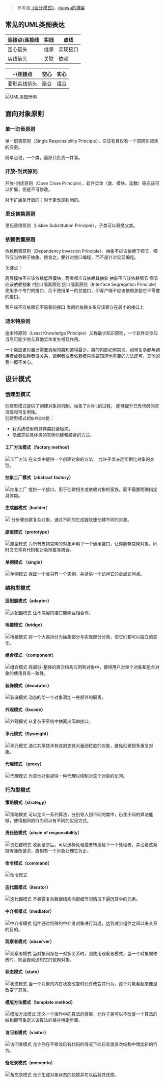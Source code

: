 > 参考自[《设计模式》](https://refactoringguru.cn/design-patterns)，[dunwu的博客](https://dunwu.github.io/design)

## 常见的UML类图表达 

|连接点\连接线| 实线| 虚线|
|---|---|---|
|空心箭头|继承|实现接口|
|实线箭头|关联|依赖|

|-\连接点|空心|实心|
|---|---|---|
|菱形实线箭头|聚合|组合|

![UML类图示例](./assets/UML.png)
## 面向对象原则
### 单一职责原则
单一职责原则（Single Responsibility Principle），应该有且仅有一个原因引起类的变更。

简单点说，一个类，最好只负责一件事。

### 开放-封闭原则
开放-封闭原则（Open Close Principle），软件实体（类、模块、函数）等应该可以扩展，但是不可修改。

对于扩展是开放的；对于更改是封闭的。

### 里氏替换原则
里氏替换原则（Liskov Substitution Principle），子类可以替换父类。

### 依赖倒置原则
依赖倒置原则（Dependency Inversion Principle），抽象不应该依赖于细节，细节应当依赖于抽象。换言之，要针对接口编程，而不是针对实现编程。

关键点：

高层模块不应该依赖低层模块，两者都应该依赖其抽象
抽象不应该依赖细节
细节应该依赖抽象
#接口隔离原则
接口隔离原则（Interface Segregation Principle）使用多个专门的接口，而不使用单一的总接口，即客户端不应该依赖那些它不需要的接口。

客户端不应依赖它不需要的接口
类间的依赖关系应该建立在最小的接口上
### 迪米特原则
迪米特原则（Least Knowledge Principle）又称最少知识原则，一个软件实体应当尽可能少地与其他实体发生相互作用。

一个类应该对自己需要调用的类知道得最少，类的内部如何实现、如何复杂都与调用者或者依赖者没关系，调用者或者依赖者只需要知道他需要的方法即可，其他的我一概不关心。

## 设计模式
### 创建型模式
创建型模式提供了创建对象的机制，抽象了`实例化`的过程， 能够提升已有代码的灵活性和可复用性。  
创建型模式的`指导思想`是：
- 将系统使用的具体类封装起来。
- 隐藏这些具体类的实例创建和结合的方式。
#### 工厂方法模式（factory method）
![工厂方法](./assets/factory.png)
在父类中提供一个创建对象的方法， 允许子类决定实例化对象的类型。
#### 抽象工厂模式（abstract factory）
 ![抽象工厂](./assets/absfactory.png)
提供一个接口，用于创建相关或依赖对象的家族，而不需要明确指定具体类。
 #### 生成器模式（builder）
![](./assets/builder.png)
分步骤创建复杂对象，通过不同的生成器快速创建不同的对象。
#### 原型模式（prototype）
![原型模式](./assets/prototype.png) 
为所有支持克隆的对象声明了一个通用接口，让你能够克隆对象，同时又无需将代码和对象所属类耦合。    
#### 单例模式 （single）
![单例模式](./assets/single.png)
保证一个类只有一个实例，并提供一个访问它的全局访问点。

### 结构型模式
#### 适配器模式（adapter）
![适配器模式](./assets/adapter.png)
让不兼容的接口能够互相合作。
#### 桥接模式（bridge）
![桥接模式](./assets/bridge.png)
将一个大类拆分为抽象部分与实现部分分离，使它们都可以独立的变化。
#### 组合模式 （component）
![组合模式](./assets/component.png)
将部分-整体的层次结构应用到对象中，使得用户对单个对象和组合对象的使用具有一致性。
#### 装饰模式（decorator）
![装饰模式](./assets/decorator.png)
动态的给一个对象添加一些额外的职责。
#### 外观模式（facade）
![外观模式](./assets/facade.png)
从复杂子系统中抽离出简单接口。
#### 享元模式（flyweight）
![享元模式](./assets/flyweight.png)
通过共享技术有效的支持大量细粒度的对象，避免创建很多重复对象。
#### 代理模式 （proxy）
![代理模式](./assets/proxy.png)
为其他对象提供一种代理以控制对这个对象的访问。

### 行为型模式
#### 策略模式（strategy）
![策略模式](./assets/strategy.png)
可以定义一系列算法，分别导入到不同的类中，已使不同的算法能够，使得相同的行为可以有不同的实现方式。
#### 责任链模式（chain of responsibility）
![责任链模式](./assets/chain.png)
收到请求后，可以选择处理或者转发给下一个处理者，并沿着这条链传递改请求，直到有一个对象处理它为止。
#### 命令模式（command）
![命令模式](./assets/command.png)
#### 迭代器模式（iterator）
![迭代器模式](./assets/iterator.png)
不暴露复杂数据结构内部细节的情况下遍历其中的元素。
#### 中介者模式（mediator）
![中介者模式](./assets/mediator.png)
组件通过特殊的中介者对象进行沟通，达到减少组件之间以来关系的目的。
#### 观察者模式（observer）
![观察者模式](./assets/observer.png)
当对象间存在一对多关系时，则使用观察者模式，当一个对象被修改时，则会自动通知它的依赖对象。
#### 状态模式（state）
![状态模式](./assets/state.png)
当一个对象的内在状态改变时允许改变其行为，这个对象看起来像是改变了其类。
#### 模版方法模式（template method）
![模版方法模式](./assets/template.png)
定义一个操作中的算法的骨架，允许子类可以不改变一个算法的结构即可重定义该算法的某些特定步骤。
#### 访问者模式（visitor）
![访问者模式](./assets/visitor.png)
允许你在不修改已有代码的情况下向已有类层次结构中增加新的行为。
#### 备忘录模式（memento）
![备忘录模式](./assets/memento.png)
允许生成对象状态的快照并在以后将其还原。




